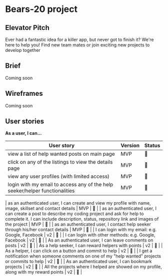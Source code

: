 # Bears-20 project

## Elevator Pitch
Ever had a fantastic idea for a killer app, but never got to finish it? We're here to help you! Find new team mates or join exciting new projects to develop together

## Brief
Coming soon

## Wireframes
Coming soon

## User stories 

**As a user, I can...**

| User story                                                                                                                                                                                | Version | Status       |
|-------------------------------------------------------------------------------------------------------------------------------------------------------------------------------------------|---------|--------------|
| view a list of help wanted posts on main page                                                                                                                                             | MVP     | :red_circle: |
| click on any of the listings to view the details page                                                                                                                                     | MVP     | :red_circle: |
| view any user profiles (with limited access)                                                                                                                                              | MVP     | :red_circle: |
| login with my email to access any of the help seeker/helper functionalities                                                                                                               | MVP     | :red_circle: |

| as an authenticated user, I can create and view my profile with name, image, skillset and contact details                                                                                 | MVP     | :red_circle: |
| as an authenticated user, I can create a post to describe my coding project and ask for help to complete it. I can include description, status, repository link and images of the project | MVP     | :red_circle: |
| as an authenticated user, I contact help seeker through his/her contact details                                                                                                                                         | MVP     | :red_circle: |
| I can login with my email: e.g. Google, Facebook                                                                                                                                     | v2      | :red_circle: |
| I can login with other methods: e.g. Google, Facebook                                                                                                                                     | v2      | :red_circle: |
| As an authenticated user, I can leave comments on posts                                                                                                                                   | v2      | :red_circle:  |
| As a help seeker, I can reward helpers with points                                                                                                                                        | v2      | :red_circle: |
| As a helper, I can click on a button and commit to help                                                                                                                                   | v2      | :red_circle:  |
| I get a notification when someone comments on one of my "help wanted" projects or commits to help                                                                                         | v2      | :red_circle:  |
| As an authenticated user, I can bookmark projects                                                                                                                                         | v2      | :red_circle:  |
| All the projects where I helped are showed on my profile, along with my reward points                                                                                                     | v2      | :red_circle:  |
